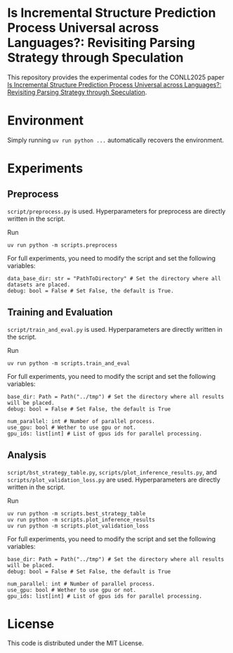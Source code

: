 # Is Incremental Structure Prediction Process Universal across Languages?: Revisiting Parsing Strategy through Speculation

This repository provides the experimental codes for the CONLL2025 paper [Is Incremental Structure Prediction Process Universal across Languages?: Revisiting Parsing Strategy through Speculation](https://aclanthology.org/2025.conll-1.29/).

# Environment

Simply running `uv run python ...` automatically recovers the environment.

# Experiments

## Preprocess

`script/preprocess.py` is used. Hyperparameters for preprocess are directly written in the script.

Run

```
uv run python -m scripts.preprocess
```

For full experiments, you need to modify the script and set the following variables:

```
data_base_dir: str = "PathToDirectory" # Set the directory where all datasets are placed.
debug: bool = False # Set False, the default is True.
```

## Training and Evaluation

`script/train_and_eval.py` is used. Hyperparameters are directly written in the script.

Run

```
uv run python -m scripts.train_and_eval
```

For full experiments, you need to modify the script and set the following variables:

```
base_dir: Path = Path("../tmp") # Set the directory where all results will be placed.
debug: bool = False # Set False, the default is True

num_parallel: int # Number of parallel process.
use_gpu: bool # Wether to use gpu or not.
gpu_ids: list[int] # List of gpus ids for parallel processing.
```

## Analysis

`script/bst_strategy_table.py`, `scripts/plot_inference_results.py`, and `scripts/plot_validation_loss.py` are used. Hyperparameters are directly written in the script.

Run

```
uv run python -m scripts.best_strategy_table
uv run python -m scripts.plot_inference_results
uv run python -m scripts.plot_validation_loss
```

For full experiments, you need to modify the script and set the following variables:

```
base_dir: Path = Path("../tmp") # Set the directory where all results will be placed.
debug: bool = False # Set False, the default is True

num_parallel: int # Number of parallel process.
use_gpu: bool # Wether to use gpu or not.
gpu_ids: list[int] # List of gpus ids for parallel processing.
```

# License

This code is distributed under the MIT License.